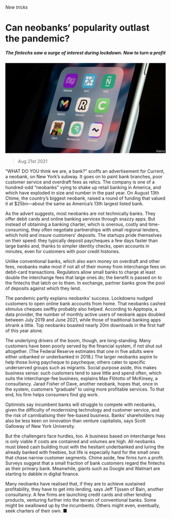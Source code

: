 ###### New tricks

# Can neobanks’ popularity outlast the pandemic? 

##### The fintechs saw a surge of interest during lockdown. Now to turn a profit 

![image](images/20210821_fnp503.jpg) 

> Aug 21st 2021 

“WHAT DO YOU think we are, a bank?” scoffs an advertisement for Current, a neobank, on New York’s subway. It goes on to paint bank branches, poor customer service and overdraft fees as relics. The company is one of a hundred-odd “neobanks” vying to shake up retail banking in America, and which have exploded in size and number in the past year. On August 13th Chime, the country’s biggest neobank, raised a round of funding that valued it at $25bn—about the same as America’s 13th largest listed bank.

As the advert suggests, most neobanks are not technically banks. They offer debit cards and online banking services through snazzy apps. But instead of obtaining a banking charter, which is onerous, costly and time-consuming, they often negotiate partnerships with small regional lenders, which hold and insure customers’ deposits. The startups pride themselves on their speed: they typically deposit paycheques a few days faster than large banks and, thanks to simpler identity checks, open accounts in minutes, even for customers with poor credit histories.


Unlike conventional banks, which also earn money on overdraft and other fees, neobanks make most if not all of their money from interchange fees on debit-card transactions. Regulators allow small banks to charge at least double the interchange fees that large ones do; the benefit is passed on to the fintechs that latch on to them. In exchange, partner banks grow the pool of deposits against which they lend.

The pandemic partly explains neobanks’ success. Lockdowns nudged customers to open online bank accounts from home. That neobanks cashed stimulus cheques swiftly probably also helped. According to Apptopia, a data provider, the number of monthly active users of neobank apps doubled between July 2019 and June 2021, while those of traditional banking apps shrank a little. Top neobanks boasted nearly 20m downloads in the first half of this year alone.

The underlying drivers of the boom, though, are long-standing. Many customers have been poorly served by the financial system, if not shut out altogether. (The Federal Reserve estimates that one in five adults were either unbanked or underbanked in 2018.) The larger neobanks aspire to help those living paycheque to paycheque; others cater to specific underserved groups such as migrants. Social purpose aside, this makes business sense: such customers tend to save little and spend often, which suits the interchange-fee business, explains Max Flötotto of McKinsey, a consultancy. Jarad Fisher of Dave, another neobank, hopes that, once in the system, customers “graduate” to using more profitable services. To that end, his firm helps consumers find gig work.

Optimists say incumbent banks will struggle to compete with neobanks, given the difficulty of modernising technology and customer service, and the risk of cannibalising their fee-based business. Banks’ shareholders may also be less keen on innovation than venture capitalists, says Scott Galloway of New York University.

But the challengers face hurdles, too. A business based on interchange fees is only viable if costs are contained and volumes are high. All neobanks must bleed cash building trust with the hesitant underbanked and luring the already banked with freebies, but life is especially hard for the small ones that chase narrow customer segments. Chime aside, few firms turn a profit. Surveys suggest that a small fraction of bank customers regard the fintechs as their primary bank. Meanwhile, giants such as Google and Walmart are starting to dabble in digital finance.

Many neobanks have realised that, if they are to achieve sustained profitability, they have to get into lending, says Jeff Tijssen of Bain, another consultancy. A few firms are launching credit cards and other lending products, venturing further into the terrain of conventional banks. Some might be swallowed up by the incumbents. Others might even, eventually, seek charters of their own. ■


